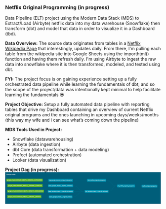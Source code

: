 ### Netflix Original Programming (in progress)

Data Pipeline (ELT) project using the Modern Data Stack (MDS) to Extract/Load (Airbyte) netflix data into my data warehouse (Snowflake) then transform (dbt) and model that data in order to visualize it in a Dashboard (tbd). 

**Data Overview:** The source data originates from tables in a [Netflix Wikipedia Page](https://en.wikipedia.org/wiki/List_of_Netflix_original_programming) that interestingly, updates daily. From there, I'm pulling each table from the wikipedia site into Google Sheets using the importhtml() function and having them refresh daily. I'm using Airbyte to ingest the raw data into snowflake where it is then transformed, modeled, and tested using dbt. 

**FYI:** The project focus is on gaining experience setting up a fully orchestrated data pipeline while learning the fundamentals of dbt; and so the scope of the project/data was intentionally kept minimal to help facilitate learning the fundamentals 😎

**Project Objective:** Setup a fully automated data pipeline with reporting tables that drive my Dashboard containing an overview of current Netflix original programs and the ones launching in upcoming days/weeks/months (this way my wife and i can see what’s coming down the pipeline)

**MDS Tools Used in Project:**
- Snowflake (datawarehousing)
- Airbyte (data ingestion)
- dbt Core (data transformation + data modeling)
- Prefect (automated orchestration)
- Looker (data visualization)

**Project Dag (in progress):**
![dag](images/dag.png)